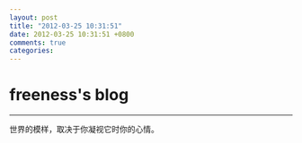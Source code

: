 ```yaml
---
layout: post
title: "2012-03-25 10:31:51"
date: 2012-03-25 10:31:51 +0800
comments: true
categories: 
---
```


# freeness's blog

----------

>
世界的模样，取决于你凝视它时你的心情。